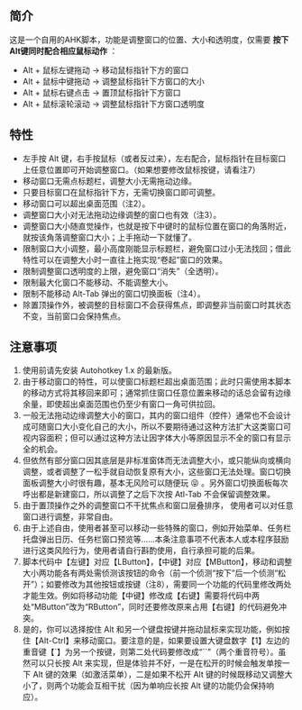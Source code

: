 ## 简介
这是一个自用的AHK脚本，功能是调整窗口的位置、大小和透明度，仅需要 **按下Alt键同时配合相应鼠标动作** ：
*  Alt + 鼠标左键拖动 -> 移动鼠标指针下方的窗口
*  Alt + 鼠标中键拖动 -> 调整鼠标指针下方窗口的大小
*  Alt + 鼠标右键点击 -> 置顶鼠标指针下方窗口
*  Alt + 鼠标滚轮滚动 -> 调整鼠标指针下方窗口透明度

## 特性
+  左手按 Alt 键，右手按鼠标（或者反过来），左右配合，鼠标指针在目标窗口上任意位置即可开始调整窗口。（如果想要修改鼠标按键，请看注7）
+  移动窗口无需点标题栏，调整大小无需拖动边缘。
+  只要目标窗口在鼠标指针下方，无需切换窗口即可调整。
+  移动窗口可以超出桌面范围（注2）。
+  调整窗口大小对无法拖动边缘调整的窗口也有效（注3）。
+  调整窗口大小随直觉操作，也就是按下中键时的鼠标位置在窗口的角落附近，就按该角落调整窗口大小；上手拖动一下就懂了。
+  限制窗口大小调整，最小高度刚能显示标题栏，避免窗口过小无法找回；借此特性可以在调整大小时一直往上拖实现“卷起”窗口的效果。
+  限制调整窗口透明度的上限，避免窗口“消失”（全透明）。
+  限制最大化窗口不能移动、不能调整大小。
+  限制不能移动 Alt-Tab 弹出的窗口切换面板（注4）。
+  除置顶操作外，被调整的目标窗口不会获得焦点，即调整非当前窗口时其状态不变，当前窗口会保持焦点。

## 注意事项
1.  使用前请先安装 Autohotkey 1.x 的最新版。
2.  由于移动窗口的特性，可以使窗口标题栏超出桌面范围；此时只需使用本脚本的移动方式将其移回来即可；通常抓住窗口任意位置来移动的话总会留有边缘余量，即使超出桌面范围也仍至少有窗口一角可供拉回。
2.  一般无法拖动边缘调整大小的窗口，其内的窗口组件（控件）通常也不会设计成可随窗口大小变化自己的大小，所以不要期待通过这种方法扩大这类窗口可视内容面积；但可以通过这种方法让因字体大小等原因显示不全的窗口有显示全的机会。
3.  但依然有部分窗口因其底层是非标准窗体而无法调整大小，或只能纵向或横向调整，或者调整了一松手就自动恢复原有大小，这些窗口无法处理。窗口切换面板调整大小时很有趣，基本无风险可以随便玩 :stuck_out_tongue_closed_eyes: 。另外窗口切换面板每次呼出都是新建窗口，所以调整了之后下次按 Atl-Tab 不会保留调整效果。
4.  由于置顶操作之外的调整窗口不干扰焦点和窗口层叠排序， 使用者可以对任意窗口进行调整，非常自由。
5.  由于上述自由，使用者甚至可以移动一些特殊的窗口，例如开始菜单、任务栏托盘弹出日历、任务栏窗口预览等……本条注意事项不代表本人或本程序鼓励进行这类风险行为，使用者请自行斟酌使用，自行承担可能的后果。
7.  脚本代码中【左键】对应【LButton】，【中键】对应【MButton】，移动和调整大小两功能各有两处需侦测该按钮的命令（前一个侦测“按下”后一个侦测“松开”）；如要修改为其他按钮或按键（注8），需要同一个功能的代码里修改两处才能生效。例如将移动功能【中键】修改成【右键】需要将代码中两处“MButton”改为“RButton”，同时还要修改原来占用【右键】的代码避免冲突。
8.  是的，你可以选择按住 Alt 和另一个键盘按键并拖动鼠标来实现功能，例如按住【Alt-Ctrl】来移动窗口。要注意的是，如果要设置大键盘数字【1】左边的重音键【`】为另一个按键，则第二处代码要修改成“``”（两个重音符号）。虽然可以只长按 Alt 来实现，但是体验并不好，一是在松开的时候会触发单按一下 Alt 键的效果（如激活菜单），二是如果不松开 Alt 键的时候既移动又调整大小了，则两个功能会互相干扰（因为单响应长按 Alt 键的功能仍会保持响应）。 

